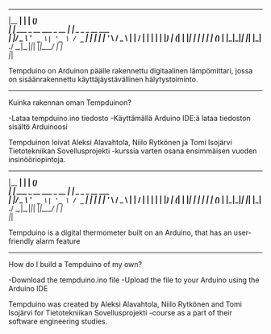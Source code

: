 
  _______                       _       _             
 |__   __|                     | |     (_)            
    | | ___ _ __ ___  _ __   __| |_   _ _ _ __   ___  
    | |/ _ \ '_ ` _ \| '_ \ / _` | | | | | '_ \ / _ \ 
    | |  __/ | | | | | |_) | (_| | |_| | | | | | (_) |
    |_|\___|_| |_| |_| .__/ \__,_|\__,_|_|_| |_|\___/ 
                     | |                              
                     |_|                              


Tempduino on Arduinon päälle rakennettu digitaalinen lämpömittari, jossa on sisäänrakennettu käyttäjäystävällinen hälytystoiminto.
****************************************************************************************************************************************

Kuinka rakennan oman Tempduinon?

-Lataa tempduino.ino tiedosto
-Käyttämällä Arduino IDE:ä lataa tiedoston sisältö Arduinoosi 



Tempduinon loivat Aleksi Alavahtola, Niilo Rytkönen ja Tomi Isojärvi Tietotekniikan Sovellusprojekti -kurssia varten osana ensimmäisen vuoden insinööriopintoja.



  _______                       _       _             
 |__   __|                     | |     (_)            
    | | ___ _ __ ___  _ __   __| |_   _ _ _ __   ___  
    | |/ _ \ '_ ` _ \| '_ \ / _` | | | | | '_ \ / _ \ 
    | |  __/ | | | | | |_) | (_| | |_| | | | | | (_) |
    |_|\___|_| |_| |_| .__/ \__,_|\__,_|_|_| |_|\___/ 
                     | |                              
                     |_|                              


Tempduino is a digital thermometer built on an Arduino, that has an user-friendly alarm feature
****************************************************************************************************************************************

How do I build a Tempduino of my own?

-Download the tempduino.ino file
-Upload the file to your Arduino using the Arduino IDE



Tempduino was created by Aleksi Alavahtola, Niilo Rytkönen and Tomi Isojärvi for Tietotekniikan Sovellusprojekti -course as a part of their software engineering studies.
